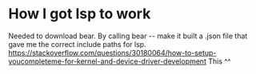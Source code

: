 # How I got lsp to work
Needed to download bear. By calling bear -- make it built a .json file that gave me the correct include paths for lsp.
https://stackoverflow.com/questions/30180064/how-to-setup-youcompleteme-for-kernel-and-device-driver-development
This ^^
